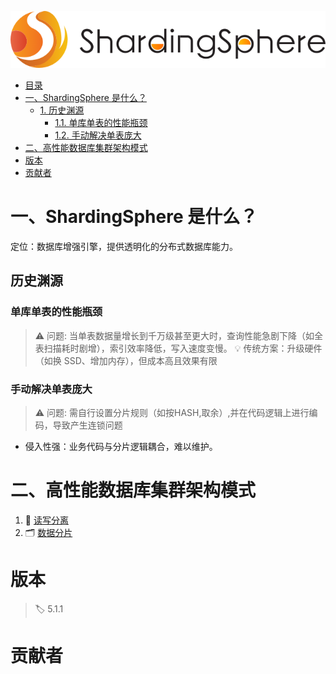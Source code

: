 ![ShardingSphere Logo](assets/logo_v3.png)

<!-- TOC -->

- [目录](#%E7%9B%AE%E5%BD%95)
- [一、ShardingSphere 是什么？](#%E4%B8%80shardingsphere-%E6%98%AF%E4%BB%80%E4%B9%88)
    - [1. 历史渊源](#1-%E5%8E%86%E5%8F%B2%E6%B8%8A%E6%BA%90)
        - [1.1. 单库单表的性能瓶颈](#11-%E5%8D%95%E5%BA%93%E5%8D%95%E8%A1%A8%E7%9A%84%E6%80%A7%E8%83%BD%E7%93%B6%E9%A2%88)
        - [1.2. 手动解决单表庞大](#12-%E6%89%8B%E5%8A%A8%E8%A7%A3%E5%86%B3%E5%8D%95%E8%A1%A8%E5%BA%9E%E5%A4%A7)
- [二、高性能数据库集群架构模式](#%E4%BA%8C%E9%AB%98%E6%80%A7%E8%83%BD%E6%95%B0%E6%8D%AE%E5%BA%93%E9%9B%86%E7%BE%A4%E6%9E%B6%E6%9E%84%E6%A8%A1%E5%BC%8F)
- [版本](#%E7%89%88%E6%9C%AC)
- [贡献者](#%E8%B4%A1%E7%8C%AE%E8%80%85)

<!-- /TOC -->


# 一、ShardingSphere 是什么？
定位：数据库增强引擎，提供透明化的分布式数据库能力。

## 历史渊源

### 单库单表的性能瓶颈
> ⚠️ 问题: 当单表数据量增长到千万级甚至更大时，查询性能急剧下降（如全表扫描耗时剧增），索引效率降低，写入速度变慢。
💡 传统方案：升级硬件（如换 SSD、增加内存），但成本高且效果有限

### 手动解决单表庞大
> ⚠️ 问题: 需自行设置分片规则（如按HASH,取余）,并在代码逻辑上进行编码，导致产生连锁问题
- ​​侵入性强​​：业务代码与分片逻辑耦合，难以维护。

# 二、高性能数据库集群架构模式
1. 🔄 [读写分离](2.读写分离.md)
2. 🗂️ [数据分片](3.数据分片.md)



# 版本
> 🏷️ 5.1.1

# 贡献者